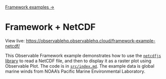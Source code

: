 [Framework examples →](../)

# Framework + NetCDF

View live: <https://observablehq.observablehq.cloud/framework-example-netcdf/>

This Observable Framework example demonstrates how to use the [`netcdfjs` library](https://github.com/cheminfo/netcdfjs) to read a NetCDF file, and then to display it as a raster plot using Observable Plot. The code is in [`src/index.md`](./src/index.md?plain=1). The example data is global marine winds from NOAA’s Pacific Marine Environmental Laboratory.
